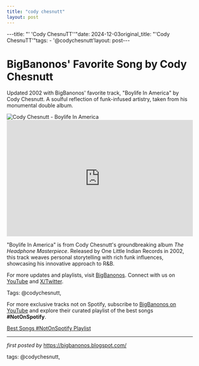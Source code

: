 ```yaml
---
title: "cody chesnutt"
layout: post
---
```

---title: "' 'Cody ChesnuTT''"date: 2024-12-03original_title: "'Cody ChesnuTT'"tags:  - '@codychesnutt'layout: post---<!-- Post Title --><h1 >BigBanonos' Favorite Song by Cody Chesnutt</h1> <!-- Introductory Text --><p >Updated 2002 with BigBanonos' favorite track, "Boylife In America" by Cody Chesnutt. A soulful reflection of funk-infused artistry, taken from his monumental double album.</p> <!-- Featured Image --><div > <img src="https://media.npr.org/assets/img/2022/09/26/gettyimages-2564858_wide-c9dcde982c8abf9b1206ee1bdf618f0403ef3e14.jpg?s=1100&c=85&f=jpeg" alt="Cody Chesnutt - Boylife In America" /></div> <!-- YouTube Video Embed --><div > <iframe width="100%" height="315" src="https://www.youtube.com/embed/XAon7cGYXcs" title="Cody Chesnutt - 'Boylife In America'" frameborder="0" allow="accelerometer; autoplay; clipboard-write; encrypted-media; gyroscope; picture-in-picture; web-share" referrerpolicy="strict-origin-when-cross-origin" allowfullscreen></iframe></div> <!-- Song Information --><div > <p>"Boylife In America" is from Cody Chesnutt's groundbreaking album *The Headphone Masterpiece*. Released by One Little Indian Records in 2002, this track weaves personal storytelling with rich funk influences, showcasing his innovative approach to R&B.</p></div> <!-- Footer Links --><div > <p>For more updates and playlists, visit <a href="https://bigbanonos.blogspot.com/" target="_blank">BigBanonos</a>. Connect with us on <a href="https://www.youtube.com/@BigBanonos" target="_blank">YouTube</a> and <a href="https://x.com/bigbanonos" target="_blank">X/Twitter</a>.</p></div> <!-- Tags --><p >Tags: @codychesnutt,</p><!--Subscribe and Playlist Links--><div>    <p>For more exclusive tracks not on Spotify, subscribe to <a href="https://www.youtube.com/@BigBanonos" target="_blank">BigBanonos on YouTube</a> and explore their curated playlist of the best songs <strong>#NotOnSpotify</strong>.</p>    <p><a href="https://www.youtube.com/playlist?list=PLtuNtuTatqI0kFahUCbtbfenC_ET5O_tr" target="_blank">Best Songs #NotOnSpotify Playlist<br /></a></p></div><hr /><p><em>first posted by</em> <a href="https://bigbanonos.blogspot.com/" rel="noopener" target="_new">https://bigbanonos.blogspot.com/</a></p><p>tags: @codychesnutt,</p>